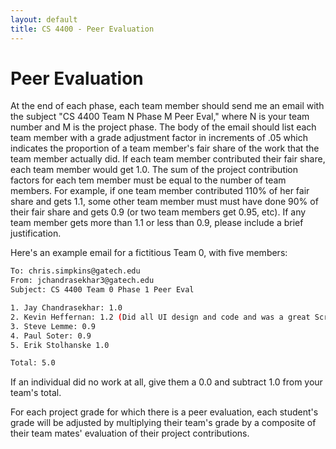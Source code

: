 ```yaml
---
layout: default
title: CS 4400 - Peer Evaluation
---
```


# Peer Evaluation

At the end of each phase, each team member should send me an email with the subject "CS 4400 Team N Phase M Peer Eval," where N is your team number and M is the project phase. The body of the email should list each team member with a grade adjustment factor in increments of .05 which indicates the proportion of a team member's fair share of the work that the team member actually did. If each team member contributed their fair share, each team member would get 1.0. The sum of the project contribution factors for each tem member must be equal to the number of team members. For example, if one team member contributed 110% of her fair share and gets 1.1, some other team member must must have done 90% of their fair share and gets 0.9 (or two team members get 0.95, etc). If any team member gets more than 1.1 or less than 0.9, please include a brief justification.

Here's an example email for a fictitious Team 0, with five members:

```sh
To: chris.simpkins@gatech.edu
From: jchandrasekhar3@gatech.edu
Subject: CS 4400 Team 0 Phase 1 Peer Eval

1. Jay Chandrasekhar: 1.0
2. Kevin Heffernan: 1.2 (Did all UI design and code and was a great Scrum Master)
3. Steve Lemme: 0.9
4. Paul Soter: 0.9
5. Erik Stolhanske 1.0

Total: 5.0
```

If an individual did no work at all, give them a 0.0 and subtract 1.0 from your team's total.

For each project grade for which there is a peer evaluation, each student's grade will be adjusted by multiplying their team's grade by a composite of their team mates' evaluation of their project contributions.
